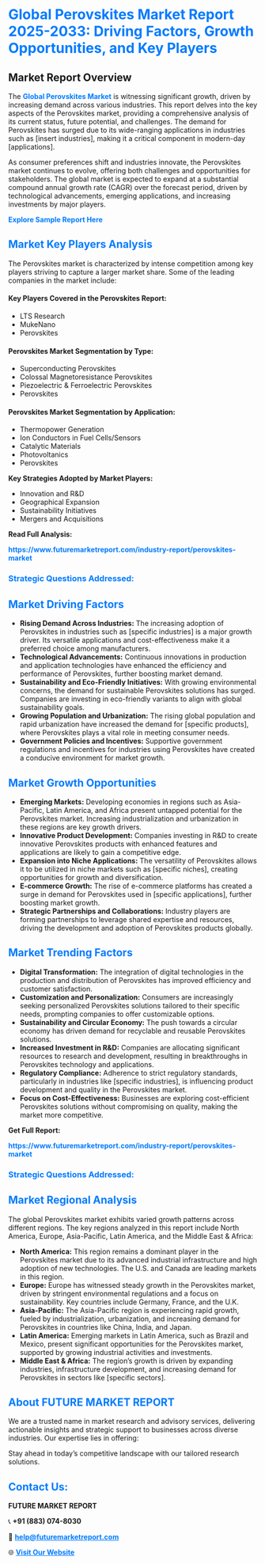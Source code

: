 <h1 style="color: #007BFF;">Global Perovskites Market Report 2025-2033: Driving Factors, Growth Opportunities, and Key Players</h1>

<section id="overview">
<h2>Market Report Overview</h2>
<p>The <a href="https://www.futuremarketreport.com/industry-report/perovskites-market" style="color: #007BFF; text-decoration: none;"><strong>Global Perovskites Market</strong></a> is witnessing significant growth, driven by increasing demand across various industries. This report delves into the key aspects of the Perovskites market, providing a comprehensive analysis of its current status, future potential, and challenges. The demand for Perovskites has surged due to its wide-ranging applications in industries such as [insert industries], making it a critical component in modern-day [applications].</p>
<p>As consumer preferences shift and industries innovate, the Perovskites market continues to evolve, offering both challenges and opportunities for stakeholders. The global market is expected to expand at a substantial compound annual growth rate (CAGR) over the forecast period, driven by technological advancements, emerging applications, and increasing investments by major players.</p>
</section>

<section id="overview">
<p><a href="https://www.futuremarketreport.com/request-sample/reportId=98781" style="color: #007BFF; text-decoration: none;"><strong>Explore Sample Report Here</strong></a></p>
</section>

<section id="key-players">
<h2 style="color: #007BFF;">Market Key Players Analysis</h2>
<p>The Perovskites market is characterized by intense competition among key players striving to capture a larger market share. Some of the leading companies in the market include:</p>
<h4>Key Players Covered in the Perovskites Report:</h4>
<ul><li>LTS Research</li><li>MukeNano</li><li>Perovskites</li></ul>
<h4>Perovskites Market Segmentation by Type:</h4>
<ul><li>Superconducting Perovskites</li><li>Colossal Magnetoresistance Perovskites</li><li>Piezoelectric &amp; Ferroelectric Perovskites</li><li>Perovskites</li></ul>

<h4>Perovskites Market Segmentation by Application:</h4>
<ul><li>Thermopower Generation</li><li>Ion Conductors in Fuel Cells/Sensors</li><li>Catalytic Materials</li><li>Photovoltanics</li><li>Perovskites</li></ul>
<p><strong>Key Strategies Adopted by Market Players:</strong></p>
<ul>
<li>Innovation and R&D</li>
<li>Geographical Expansion</li>
<li>Sustainability Initiatives</li>
<li>Mergers and Acquisitions</li>
</ul>
</section>

<section>
<p><strong>Read Full Analysis: </strong></p><a href="https://www.futuremarketreport.com/industry-report/perovskites-market" style="color: #007BFF; text-decoration: none;"><strong>https://www.futuremarketreport.com/industry-report/perovskites-market</strong></a>
<h3 style="color: #007BFF;">Strategic Questions Addressed:</h3>
</section>

<section id="driving-factors">
<h2 style="color: #007BFF;">Market Driving Factors</h2>
<ul>
<li><strong>Rising Demand Across Industries:</strong> The increasing adoption of Perovskites in industries such as [specific industries] is a major growth driver. Its versatile applications and cost-effectiveness make it a preferred choice among manufacturers.</li>
<li><strong>Technological Advancements:</strong> Continuous innovations in production and application technologies have enhanced the efficiency and performance of Perovskites, further boosting market demand.</li>
<li><strong>Sustainability and Eco-Friendly Initiatives:</strong> With growing environmental concerns, the demand for sustainable Perovskites solutions has surged. Companies are investing in eco-friendly variants to align with global sustainability goals.</li>
<li><strong>Growing Population and Urbanization:</strong> The rising global population and rapid urbanization have increased the demand for [specific products], where Perovskites plays a vital role in meeting consumer needs.</li>
<li><strong>Government Policies and Incentives:</strong> Supportive government regulations and incentives for industries using Perovskites have created a conducive environment for market growth.</li>
</ul>
</section>

<section id="growth-opportunities">
<h2 style="color: #007BFF;">Market Growth Opportunities</h2>
<ul>
<li><strong>Emerging Markets:</strong> Developing economies in regions such as Asia-Pacific, Latin America, and Africa present untapped potential for the Perovskites market. Increasing industrialization and urbanization in these regions are key growth drivers.</li>
<li><strong>Innovative Product Development:</strong> Companies investing in R&D to create innovative Perovskites products with enhanced features and applications are likely to gain a competitive edge.</li>
<li><strong>Expansion into Niche Applications:</strong> The versatility of Perovskites allows it to be utilized in niche markets such as [specific niches], creating opportunities for growth and diversification.</li>
<li><strong>E-commerce Growth:</strong> The rise of e-commerce platforms has created a surge in demand for Perovskites used in [specific applications], further boosting market growth.</li>
<li><strong>Strategic Partnerships and Collaborations:</strong> Industry players are forming partnerships to leverage shared expertise and resources, driving the development and adoption of Perovskites products globally.</li>
</ul>
</section>

<section id="trending-factors">
<h2 style="color: #007BFF;">Market Trending Factors</h2>
<ul>
<li><strong>Digital Transformation:</strong> The integration of digital technologies in the production and distribution of Perovskites has improved efficiency and customer satisfaction.</li>
<li><strong>Customization and Personalization:</strong> Consumers are increasingly seeking personalized Perovskites solutions tailored to their specific needs, prompting companies to offer customizable options.</li>
<li><strong>Sustainability and Circular Economy:</strong> The push towards a circular economy has driven demand for recyclable and reusable Perovskites solutions.</li>
<li><strong>Increased Investment in R&D:</strong> Companies are allocating significant resources to research and development, resulting in breakthroughs in Perovskites technology and applications.</li>
<li><strong>Regulatory Compliance:</strong> Adherence to strict regulatory standards, particularly in industries like [specific industries], is influencing product development and quality in the Perovskites market.</li>
<li><strong>Focus on Cost-Effectiveness:</strong> Businesses are exploring cost-efficient Perovskites solutions without compromising on quality, making the market more competitive.</li>
</ul>
</section>

<section>
<p><strong>Get Full Report: </strong></p><a href="https://www.futuremarketreport.com/industry-report/perovskites-market" style="color: #007BFF; text-decoration: none;"><strong>https://www.futuremarketreport.com/industry-report/perovskites-market</strong></a>
<h3 style="color: #007BFF;">Strategic Questions Addressed:</h3>
</section>


<section id="regional-analysis">
<h2 style="color: #007BFF;">Market Regional Analysis</h2>
<p>The global Perovskites market exhibits varied growth patterns across different regions. The key regions analyzed in this report include North America, Europe, Asia-Pacific, Latin America, and the Middle East & Africa:</p>
<ul>
<li><strong>North America:</strong> This region remains a dominant player in the Perovskites market due to its advanced industrial infrastructure and high adoption of new technologies. The U.S. and Canada are leading markets in this region.</li>
<li><strong>Europe:</strong> Europe has witnessed steady growth in the Perovskites market, driven by stringent environmental regulations and a focus on sustainability. Key countries include Germany, France, and the U.K.</li>
<li><strong>Asia-Pacific:</strong> The Asia-Pacific region is experiencing rapid growth, fueled by industrialization, urbanization, and increasing demand for Perovskites in countries like China, India, and Japan.</li>
<li><strong>Latin America:</strong> Emerging markets in Latin America, such as Brazil and Mexico, present significant opportunities for the Perovskites market, supported by growing industrial activities and investments.</li>
<li><strong>Middle East & Africa:</strong> The region’s growth is driven by expanding industries, infrastructure development, and increasing demand for Perovskites in sectors like [specific sectors].</li>
</ul>
</section>

<footer>
<h2 style="color: #007BFF;">About FUTURE MARKET REPORT</h2>
<p>We are a trusted name in market research and advisory services, delivering actionable insights and strategic support to businesses across diverse industries. Our expertise lies in offering:</p>

<p>Stay ahead in today’s competitive landscape with our tailored research solutions.</p>

<h2 style="color: #007BFF;">Contact Us:</h2>
<p><strong>FUTURE MARKET REPORT</strong></p>
<p>📞 <strong>+91 (883) 074-8030</strong></p>
<p>📧 <strong><a href="mailto:help@futuremarketreport.com" style="color: #007BFF;">help@futuremarketreport.com</a></strong></p>
<p>🌐 <strong><a href="https://www.futuremarketreport.com/" style="color: #007BFF;">Visit Our Website</a></strong></p>
</footer>